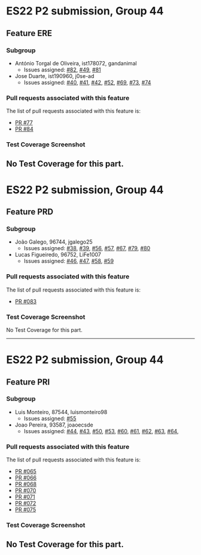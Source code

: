 # ES22 P2 submission, Group 44

## Feature ERE

### Subgroup
- António Torgal de Oliveira, ist178072, gandanimal
    + Issues assigned: [#82](https://github.com/tecnico-softeng-2022/es22-44/projects/2#card-79855331), [#49](https://github.com/tecnico-softeng-2022/es22-44/projects/2#card-79854939), [#81](https://github.com/tecnico-softeng-2022/es22-44/projects/2#card-79855390)
- Jose Duarte, ist190960, j0se-ad
    + Issues assigned: [#40](https://github.com/tecnico-softeng-2022/es22-44/projects/2#card-79854921), [#41](https://github.com/tecnico-softeng-2022/es22-44/projects/2#card-79855010), [#42](https://github.com/tecnico-softeng-2022/es22-44/projects/2#card-79854999), [#52](https://github.com/tecnico-softeng-2022/es22-44/projects/2#card-79855291), [#69](https://github.com/tecnico-softeng-2022/es22-44/projects/2#card-79855374), [#73](https://github.com/tecnico-softeng-2022/es22-44/projects/2#card-79855349), [#74](https://github.com/tecnico-softeng-2022/es22-44/projects/2#card-79855403)

### Pull requests associated with this feature

The list of pull requests associated with this feature is:

- [PR #77](https://github.com/tecnico-softeng-2022/es22-44/pull/77)
- [PR #84](https://github.com/tecnico-softeng-2022/es22-44/pull/84)




### Test Coverage Screenshot

No Test Coverage for this part.
----

# ES22 P2 submission, Group 44

## Feature PRD

### Subgroup
 - João Galego, 96744, jgalego25
   + Issues assigned: [#38](https://github.com/tecnico-softeng-2022/es22-44/issues/38), [#39](https://github.com/tecnico-softeng-2022/es22-44/issues/39), [#56](https://github.com/tecnico-softeng-2022/es22-44/issues/56), [#57](https://github.com/tecnico-softeng-2022/es22-44/issues/57), [#67](https://github.com/tecnico-softeng-2022/es22-44/issues/67), [#79](https://github.com/tecnico-softeng-2022/es22-44/issues/79), [#80](https://github.com/tecnico-softeng-2022/es22-44/issues/80)
 - Lucas Figueiredo, 96752, LiFe1007
   + Issues assigned: [#46](https://github.com/tecnico-softeng-2022/es22-44/issues/46), [#47](https://github.com/tecnico-softeng-2022/es22-44/issues/47), [#58](https://github.com/tecnico-softeng-2022/es22-44/issues/58), [#59](https://github.com/tecnico-softeng-2022/es22-44/issues/59)


### Pull requests associated with this feature

The list of pull requests associated with this feature is:

 - [PR #083](https://github.com/tecnico-softeng-2022/es22-44/pull/83)


### Test Coverage Screenshot

No Test Coverage for this part.

---

# ES22 P2 submission, Group 44

## Feature PRI

### Subgroup
 - Luis Monteiro, 87544, luismonteiro98
   + Issues assigned: [#55](https://github.com/tecnico-softeng-2022/es22-44/issues/55)
 - Joao Pereira, 93587, joaoecsde
   + Issues assigned: [#44](https://github.com/tecnico-softeng-2022/es22-44/issues/44), [#43](https://github.com/tecnico-softeng-2022/es22-44/issues/43), [#50](https://github.com/tecnico-softeng-2022/es22-44/issues/50), [#53](https://github.com/tecnico-softeng-2022/es22-44/issues/53), [#60](https://github.com/tecnico-softeng-2022/es22-44/issues/60), [#61](https://github.com/tecnico-softeng-2022/es22-44/issues/61), [#62](https://github.com/tecnico-softeng-2022/es22-44/issues/62), [#63](https://github.com/tecnico-softeng-2022/es22-44/issues/63), [#64](https://github.com/tecnico-softeng-2022/es22-44/issues/64),

### Pull requests associated with this feature

The list of pull requests associated with this feature is:

 - [PR #065](https://github.com/tecnico-softeng-2022/es22-44/pull/65)
 - [PR #066](https://github.com/tecnico-softeng-2022/es22-44/pull/66)
 - [PR #068](https://github.com/tecnico-softeng-2022/es22-44/pull/68)
 - [PR #070](https://github.com/tecnico-softeng-2022/es22-44/pull/70)
 - [PR #071](https://github.com/tecnico-softeng-2022/es22-44/pull/71)
 - [PR #072](https://github.com/tecnico-softeng-2022/es22-44/pull/72)
 - [PR #075](https://github.com/tecnico-softeng-2022/es22-44/pull/75)


### Test Coverage Screenshot

No Test Coverage for this part.
---
